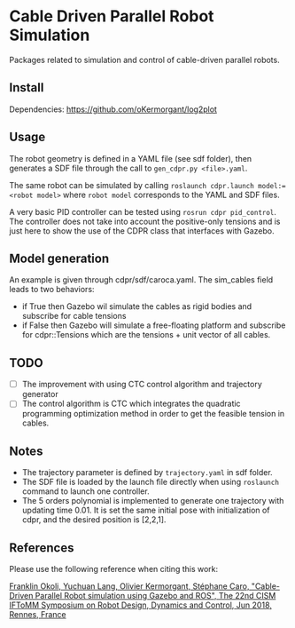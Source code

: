 # Cable Driven Parallel Robot Simulation

Packages related to simulation and control of cable-driven parallel robots.

## Install

Dependencies: https://github.com/oKermorgant/log2plot

## Usage
The robot geometry is defined in a YAML file (see sdf folder), then generates a SDF file through the call to `gen_cdpr.py <file>.yaml`.

The same robot can be simulated by calling `roslaunch cdpr.launch model:=<robot model>` where `robot model` corresponds to the YAML and SDF files.

A very basic PID controller can be tested using `rosrun cdpr pid_control`. The controller does not take into account the positive-only tensions and is just here to show the use of the CDPR class that interfaces with Gazebo.

## Model generation

An example is given through cdpr/sdf/caroca.yaml. The sim_cables field leads to two behaviors: 
* if True then Gazebo wil simulate the cables as rigid bodies and subscribe for cable tensions
* if False then Gazebo will simulate a free-floating platform and subscribe for cdpr::Tensions which are the tensions + unit vector of all cables.

## TODO
 - [ ] The improvement with using CTC control algorithm and trajectory generator
 - [ ] The control algorithm is CTC which integrates the quadratic programming optimization method in order to get the feasible tension in cables.
 
## Notes
 - The trajectory parameter is defined by `trajectory.yaml` in sdf folder.
 - The SDF file is loaded by the launch file directly when using `roslaunch` command to launch one controller.
 - The 5 orders polynomial is implemented to generate one trajectory with updating time 0.01. It is set the same initial pose with initialization of cdpr, and the desired position is [2,2,1].

## References
Please use the following reference when citing this work:

[Franklin Okoli, Yuchuan Lang, Olivier Kermorgant, Stéphane Caro, "Cable-Driven Parallel Robot simulation using Gazebo and ROS", The 22nd CISM IFToMM Symposium on Robot Design, Dynamics and Control, Jun 2018, Rennes, France ](https://hal.archives-ouvertes.fr/hal-01757531v1)
